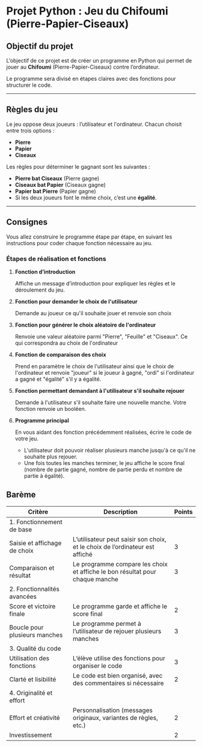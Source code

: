 # Projet Python : Jeu du Chifoumi (Pierre-Papier-Ciseaux)

## Objectif du projet

L’objectif de ce projet est de créer un programme en Python qui permet de jouer au **Chifoumi** (Pierre-Papier-Ciseaux) contre l’ordinateur. 

Le programme sera divisé en étapes claires avec des fonctions pour structurer le code.

---

## Règles du jeu

Le jeu oppose deux joueurs : l’utilisateur et l'ordinateur. Chacun choisit entre trois options :
- **Pierre**
- **Papier**
- **Ciseaux**

Les règles pour déterminer le gagnant sont les suivantes :
- **Pierre bat Ciseaux** (Pierre gagne)
- **Ciseaux bat Papier** (Ciseaux gagne)
- **Papier bat Pierre** (Papier gagne)
- Si les deux joueurs font le même choix, c’est une **égalité**.

---

## Consignes

Vous allez construire le programme étape par étape, en suivant les instructions pour coder chaque fonction nécessaire au jeu. 

### Étapes de réalisation et fonctions

1. **Fonction d’introduction**  

   Affiche un message d’introduction pour expliquer les règles et le déroulement du jeu.

2. **Fonction pour demander le choix de l'utilisateur**

    Demande au joueur ce qu'il souhaite jouer et renvoie son choix

3. **Fonction pour générer le choix aléatoire de l'ordinateur**

    Renvoie une valeur aléatoire parmi "Pierre", "Feuille" et "Ciseaux". Ce qui correspondra au choix de l'ordinateur

4. **Fonction de comparaison des choix**

    Prend en paramètre le choix de l'utilisateur ainsi que le choix de l'ordinateur et renvoie "joueur" si le joueur à gagné, "ordi" si l'ordinateur a gagné et "égalité" s'il y a égalité.

5. **Fonction permettant demandant à l'utilisateur s'il souhaite rejouer**

    Demande à l'utilisateur s'il souhaite faire une nouvelle manche. Votre fonction renvoie un booléen.

6. **Programme principal**

    En vous aidant des fonction précédemment réalisées, écrire le code de votre jeu.

    - L'utilisateur doit pouvoir réaliser plusieurs manche jusqu'à ce qu'il ne souhaite plus rejouer.
    - Une fois toutes les manches terminer, le jeu affiche le score final (nombre de partie gagné, nombre de partie perdu et nombre de partie à égalité).

## Barème
|Critère|Description|Points|
|-|-|-|
|1. Fonctionnement de base|||
|Saisie et affichage de choix|L’utilisateur peut saisir son choix, et le choix de l’ordinateur est affiché|3|
|Comparaison et résultat|Le programme compare les choix et affiche le bon résultat pour chaque manche|3|
|2. Fonctionnalités avancées|||
|Score et victoire finale|Le programme garde et affiche le score final|2|
|Boucle pour plusieurs manches|Le programme permet à l’utilisateur de rejouer plusieurs manches|3|
|3. Qualité du code|||
|Utilisation des fonctions|L’élève utilise des fonctions pour organiser le code|3|
|Clarté et lisibilité|Le code est bien organisé, avec des commentaires si nécessaire|2|
|4. Originalité et effort|		
|Effort et créativité|Personnalisation (messages originaux, variantes de règles, etc.)|2|
|Investissement||2|